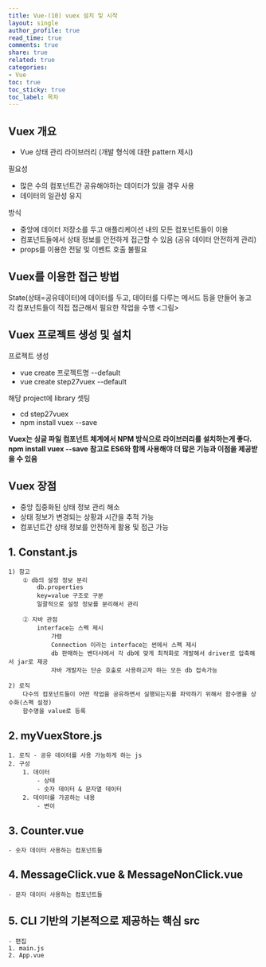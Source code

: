 ```yaml
---
title: Vue-(10) vuex 설치 및 시작
layout: single
author_profile: true
read_time: true
comments: true
share: true
related: true
categories:
- Vue
toc: true
toc_sticky: true
toc_label: 목차
---
```


## Vuex 개요
- Vue 상태 관리 라이브러리 (개발 형식에 대한 pattern 제시)

필요성
- 많은 수의 컴포넌트간 공유해야하는 데이터가 있을 경우 사용
- 데이터의 일관성 유지

방식
- 중앙에 데이터 저장소를 두고 애플리케이션 내의 모든 컴포넌트들이 이용
- 컴포넌트들에서 상태 정보를 안전하게 접근할 수 있음 (공유 데이터 안전하게 관리)
- props를 이용한 전달 및 이벤트 호출 불필요


## Vuex를 이용한 접근 방법
State(상태=공유데이터)에 데이터를 두고, 데이터를 다루는 메서드 등을 만들어 놓고 각 컴포넌트들이
직접 접근해서 필요한 작업을 수행
<그림>

## Vuex 프로젝트 생성 및 설치
프로젝트 생성
- vue create 프로젝트명 --default
- vue create step27vuex --default

해당 project에 library 셋팅
- cd step27vuex
- npm install vuex --save

**Vuex는 싱글 파일 컴포넌트 체계에서 NPM 방식으로 라이브러리를 설치하는게 좋다.**
**npm install vuex --save**
**참고로 ES6와 함께 사용해야 더 많은 기능과 이점을 제공받을 수 있음**

## Vuex 장점
- 중앙 집중화된 상태 정보 관리 해소
- 상태 정보가 변경되는 상황과 시간을 추적 가능
- 컴포넌트간 상태 정보를 안전하게 활용 및 접근 가능

## 1. Constant.js
    1) 참고
        ① db의 설정 정보 분리
            db.properties
            key=value 구조로 구분
            일괄적으로 설정 정보를 분리해서 관리

        ② 자바 관점
            interface는 스펙 제시
                가령
                Connection 이라는 interface는 썬에서 스펙 제시
                db 판매하는 벤더사에서 각 db에 맞게 최적화로 개발해서 driver로 압축해서 jar로 제공
                자바 개발자는 단순 호출로 사용하고자 하는 모든 db 접속가능
    
    2) 로직
        다수의 컴포넌트들이 어떤 작업을 공유하면서 실행되는지를 파악하기 위해서 함수명을 상수화(스펙 설정)
        함수명을 value로 등록

## 2. myVuexStore.js
    1. 로직 - 공유 데이터를 사용 가능하게 하는 js
    2. 구성
        1. 데이터
            - 상태
            - 숫자 데이터 & 문자열 데이터
        2. 데이터를 가공하는 내용
            - 변이


## 3. Counter.vue 
    - 숫자 데이터 사용하는 컴포넌트들

## 4. MessageClick.vue & MessageNonClick.vue  
    - 문자 데이터 사용하는 컴포넌트들

## 5. CLI 기반의 기본적으로 제공하는 핵심 src
    - 편집 
    1. main.js
    2. App.vue